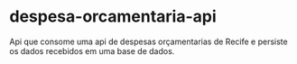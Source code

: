 # despesa-orcamentaria-api
Api que consome uma api de despesas orçamentarias de Recife e persiste os dados recebidos em uma base de dados.
